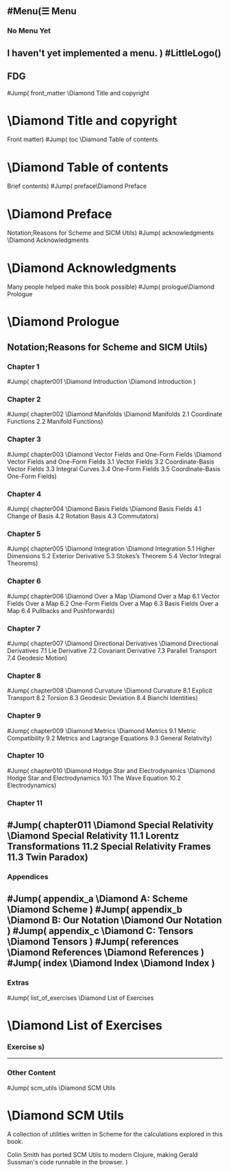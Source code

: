 ## #Menu(☰ Menu

### No Menu Yet
I haven't yet implemented a menu.
)
#LittleLogo()
----
## FDG
#Jump( front_matter \Diamond Title and copyright
# \Diamond Title and copyright
Front matter)
#Jump( toc \Diamond Table of contents
# \Diamond Table of contents
Brief contents)
#Jump( preface\Diamond Preface
# \Diamond Preface
Notation;Reasons for Scheme and SICM Utils)
#Jump( acknowledgments \Diamond Acknowledgments
# \Diamond Acknowledgments
Many people helped make this book possible)
#Jump( prologue\Diamond Prologue
# \Diamond Prologue
Notation;Reasons for Scheme and SICM Utils)
----
### Chapter 1
#Jump( chapter001 \Diamond Introduction
\Diamond  Introduction
)
### Chapter 2
#Jump( chapter002 \Diamond Manifolds
\Diamond  Manifolds
2.1 Coordinate Functions
2.2 Manifold Functions)
### Chapter 3
#Jump( chapter003 \Diamond Vector Fields and One-Form Fields
\Diamond  Vector Fields and One-Form Fields
3.1 Vector Fields
3.2 Coordinate-Basis Vector Fields
3.3 Integral Curves
3.4 One-Form Fields
3.5 Coordinate-Basis One-Form Fields)
### Chapter 4
#Jump( chapter004 \Diamond Basis Fields
\Diamond  Basis Fields
4.1 Change of Basis
4.2 Rotation Basis
4.3 Commutators)
### Chapter 5
#Jump( chapter005 \Diamond Integration
\Diamond  Integration
5.1 Higher Dimensions
5.2 Exterior Derivative
5.3 Stokes’s Theorem
5.4 Vector Integral Theorems)
### Chapter 6
#Jump( chapter006 \Diamond Over a Map
\Diamond  Over a Map
6.1 Vector Fields Over a Map
6.2 One-Form Fields Over a Map
6.3 Basis Fields Over a Map
6.4 Pullbacks and Pushforwards)
### Chapter 7
#Jump( chapter007 \Diamond Directional Derivatives
\Diamond Directional Derivatives
7.1 Lie Derivative
7.2 Covariant Derivative
7.3 Parallel Transport
7.4 Geodesic Motion)
### Chapter 8
#Jump( chapter008 \Diamond Curvature
\Diamond Curvature
8.1 Explicit Transport
8.2 Torsion
8.3 Geodesic Deviation
8.4 Bianchi Identities)
### Chapter 9
#Jump( chapter009 \Diamond Metrics
\Diamond Metrics
9.1 Metric Compatibility
9.2 Metrics and Lagrange Equations
9.3 General Relativity)
### Chapter 10
#Jump( chapter010 \Diamond Hodge Star and Electrodynamics
\Diamond Hodge Star and Electrodynamics
10.1 The Wave Equation
10.2 Electrodynamics)
### Chapter 11
#Jump( chapter011 \Diamond Special Relativity
\Diamond Special Relativity
11.1 Lorentz Transformations
11.2 Special Relativity Frames
11.3 Twin Paradox)
----
### Appendices
#Jump( appendix_a \Diamond A: Scheme
\Diamond Scheme
)
#Jump( appendix_b \Diamond B: Our Notation
\Diamond  Our Notation
)
#Jump( appendix_c \Diamond C: Tensors
\Diamond Tensors
)
#Jump( references \Diamond References
\Diamond References
)
#Jump( index \Diamond Index
\Diamond Index
)
----
### Extras
#Jump( list_of_exercises \Diamond List of Exercises
# \Diamond List of Exercises
### Exercise s)
----
### Other Content
#Jump( scm_utils \Diamond SCM Utils
# \Diamond SCM Utils
A collection of utilities written in Scheme for the calculations explored in this book. 

Colin Smith has ported SCM Utils to modern Clojure, making Gerald Sussman's code runnable in the browser. )
